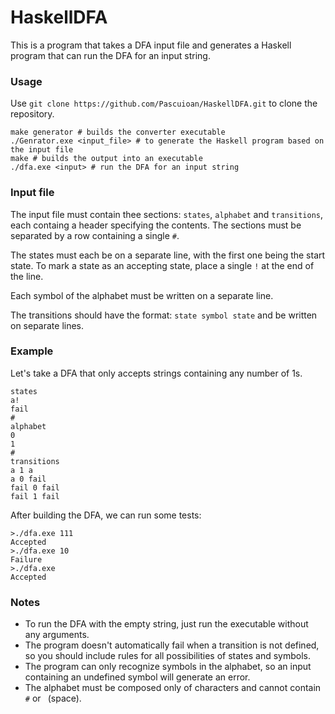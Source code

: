 # HaskellDFA
This is a program that takes a DFA input file and generates a Haskell program that can run the DFA for an input string.

### Usage
Use `git clone https://github.com/Pascuioan/HaskellDFA.git` to clone the repository.
```
make generator # builds the converter executable
./Genrator.exe <input_file> # to generate the Haskell program based on the input file
make # builds the output into an executable
./dfa.exe <input> # run the DFA for an input string
```
### Input file
The input file must contain thee sections: `states`, `alphabet` and `transitions`, each containg a header specifying the contents. The sections must be separated by a row containing a single `#`.

The states must each be on a separate line, with the first one being the start state. To mark a state as an accepting state, place a single `!` at the end of the line.

Each symbol of the alphabet must be written on a separate line.

The transitions should have the format: `state symbol state` and be written on separate lines.

### Example 
Let's take a DFA that only accepts strings containing any number of 1s.
```
states
a!
fail
#
alphabet
0
1
#
transitions
a 1 a
a 0 fail
fail 0 fail
fail 1 fail
```

After building the DFA, we can run some tests:
```
>./dfa.exe 111
Accepted
>./dfa.exe 10
Failure
>./dfa.exe
Accepted
```

### Notes
- To run the DFA with the empty string, just run the executable without any arguments.
- The program doesn't automatically fail when a transition is not defined, so you should include rules for all possibilities of states and symbols.
- The program can only recognize symbols in the alphabet, so an input containing an undefined symbol will generate an error.
- The alphabet must be composed only of characters and cannot contain `#` or ` `(space).
